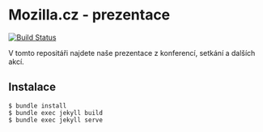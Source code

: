 # Mozilla.cz - prezentace

[![Build Status](https://travis-ci.org/MozillaCZ/prezentace.svg?branch=gh-pages)](https://travis-ci.org/MozillaCZ/prezentace)

V tomto repositáři najdete naše prezentace z konferencí, setkání a dalších akcí.

## Instalace

```
$ bundle install
$ bundle exec jekyll build
$ bundle exec jekyll serve
```
